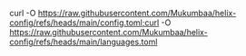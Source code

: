 curl -O https://raw.githubusercontent.com/Mukumbaa/helix-config/refs/heads/main/config.toml;curl -O https://raw.githubusercontent.com/Mukumbaa/helix-config/refs/heads/main/languages.toml
